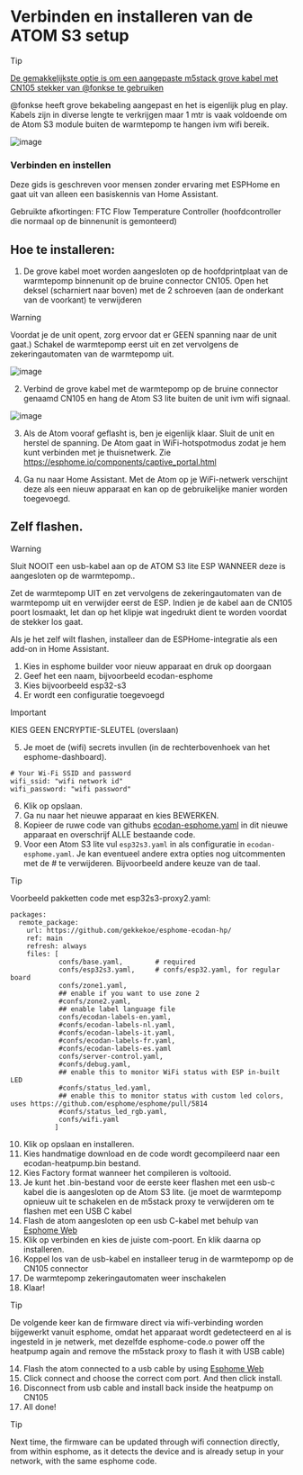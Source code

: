 # Verbinden en installeren van de ATOM S3 setup

> [!TIP]
> [De gemakkelijkste optie is om een aangepaste m5stack grove kabel met CN105 stekker van @fonkse te gebruiken](https://tweakers.net/aanbod/3767796/m5stack-atom-voor-besturing-via-cn105-mitsubishi-electric-warmtepomp.html)

@fonkse heeft grove bekabeling aangepast en het is eigenlijk plug en play. Kabels zijn in diverse lengte te verkrijgen maar 1 mtr is vaak voldoende om de Atom S3 module buiten de warmtepomp te hangen ivm wifi bereik.

![image](https://github.com/gekkekoe/esphome-ecodan-hp/blob/main/img/m5stack_cn105.jpg?raw=true)


### Verbinden en instellen
Deze gids is geschreven voor mensen zonder ervaring met ESPHome en gaat uit van alleen een basiskennis van Home Assistant.

Gebruikte afkortingen:
FTC Flow Temperature Controller (hoofdcontroller die normaal op de binnenunit is gemonteerd)

## Hoe te installeren:

1. De grove kabel moet worden aangesloten op de hoofdprintplaat van de warmtepomp binnenunit op de bruine connector CN105. Open het deksel (scharniert naar boven) met de 2 schroeven (aan de onderkant van de voorkant) te verwijderen

> [!WARNING]
> Voordat je de unit opent, zorg ervoor dat er GEEN spanning naar de unit gaat.)
> Schakel de warmtepomp eerst uit en zet vervolgens de zekeringautomaten van de warmtepomp uit.

![image](https://github.com/gekkekoe/esphome-ecodan-hp/blob/main/img/connection_FTC.jpg?raw=true)

2. Verbind de grove kabel met de warmtepomp op de bruine connector genaamd CN105 en hang de Atom S3 lite buiten de unit ivm wifi signaal.

![image](https://github.com/gekkekoe/esphome-ecodan-hp/blob/main/img/m5stack_installed.jpg?raw=true)

3. Als de Atom vooraf geflasht is, ben je eigenlijk klaar. Sluit de unit en herstel de spanning. De Atom gaat in WiFi-hotspotmodus zodat je hem kunt verbinden met je thuisnetwerk. Zie https://esphome.io/components/captive_portal.html

4. Ga nu naar Home Assistant. Met de Atom op je WiFi-netwerk verschijnt deze als een nieuw apparaat en kan op de gebruikelijke manier worden toegevoegd.

## Zelf flashen.
> [!WARNING]
> Sluit NOOIT een usb-kabel aan op de ATOM S3 lite ESP WANNEER deze is aangesloten op de warmtepomp..
> 
> Zet de warmtepomp UIT en zet vervolgens de zekeringautomaten van de warmtepomp uit en verwijder eerst de ESP. Indien je de kabel aan de CN105 poort losmaakt, let dan op het klipje wat ingedrukt dient te worden voordat de stekker los gaat.

Als je het zelf wilt flashen, installeer dan de ESPHome-integratie als een add-on in Home Assistant.
1. Kies in esphome builder voor nieuw apparaat en druk op doorgaan
2. Geef het een naam, bijvoorbeeld ecodan-esphome
3. Kies bijvoorbeeld esp32-s3
4. Er wordt een configuratie toegevoegd
> [!IMPORTANT]
> KIES GEEN ENCRYPTIE-SLEUTEL (overslaan)

5. Je moet de (wifi) secrets invullen (in de rechterbovenhoek van het esphome-dashboard).
```
# Your Wi-Fi SSID and password
wifi_ssid: "wifi network id"
wifi_password: "wifi password"
```

6. Klik op opslaan.
7. Ga nu naar het nieuwe apparaat en kies BEWERKEN.
8. Kopieer de ruwe code van githubs [ecodan-esphome.yaml](ecodan-esphome.yaml) in dit nieuwe apparaat en overschrijf ALLE bestaande code.
9. Voor een Atom S3 lite vul `esp32s3.yaml` in als configuratie in `ecodan-esphome.yaml`.
Je kan eventueel andere extra opties nog uitcommenten met de # te verwijderen. Bijvoorbeeld andere keuze van de taal.

> [!TIP]
> Voorbeeld pakketten code met esp32s3-proxy2.yaml:
```
packages:
  remote_package:
    url: https://github.com/gekkekoe/esphome-ecodan-hp/
    ref: main
    refresh: always
    files: [ 
            confs/base.yaml,        # required
            confs/esp32s3.yaml,     # confs/esp32.yaml, for regular board
            confs/zone1.yaml,
            ## enable if you want to use zone 2
            #confs/zone2.yaml,
            ## enable label language file
            confs/ecodan-labels-en.yaml,
            #confs/ecodan-labels-nl.yaml,
            #confs/ecodan-labels-it.yaml,
            #confs/ecodan-labels-fr.yaml,
            #confs/ecodan-labels-es.yaml
            confs/server-control.yaml,
            #confs/debug.yaml,
            ## enable this to monitor WiFi status with ESP in-built LED
            #confs/status_led.yaml,
            ## enable this to monitor status with custom led colors, uses https://github.com/esphome/esphome/pull/5814
            #confs/status_led_rgb.yaml,
            confs/wifi.yaml
           ]
```

10. Klik op opslaan en installeren.
11. Kies handmatige download en de code wordt gecompileerd naar een ecodan-heatpump.bin bestand.
12. Kies Factory format wanneer het compileren is voltooid.
13. Je kunt het .bin-bestand voor de eerste keer flashen met een usb-c kabel die is aangesloten op de Atom S3 lite. (je moet de warmtepomp opnieuw uit te schakelen en de m5stack proxy te verwijderen om te flashen met een USB C kabel
14. Flash de atom aangesloten op een usb C-kabel met behulp van [Esphome Web](https://web.esphome.io/?dashboard_install)
15. Klik op verbinden en kies de juiste com-poort. En klik daarna op installeren.
16. Koppel los van de usb-kabel en installeer terug in de warmtepomp op de CN105 connector
17. De warmtepomp zekeringautomaten weer inschakelen
18. Klaar!

> [!TIP]
> De volgende keer kan de firmware direct via wifi-verbinding worden bijgewerkt vanuit esphome, omdat het apparaat wordt gedetecteerd en al is ingesteld in je netwerk, met dezelfde esphome-code.o power off the heatpump again and remove the m5stack proxy to flash it with USB cable)
14. Flash the atom connected to a usb cable by using  [Esphome Web](https://web.esphome.io/?dashboard_install)
15. Click connect and choose the correct com port. And then click install.
16. Disconnect from usb cable and install back inside the heatpump on CN105
17. All done!

> [!TIP]
> Next time, the firmware can be updated through wifi connection directly, from within esphome, as it detects the device and is already setup in your network, with the same esphome code.
